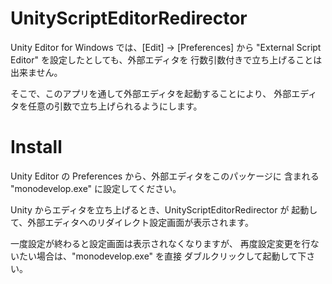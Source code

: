 UnityScriptEditorRedirector
===========================

Unity Editor for Windows では、[Edit] -> [Preferences] から
"External Script Editor" を設定したとしても、外部エディタを
行数引数付きで立ち上げることは出来ません。

そこで、このアプリを通して外部エディタを起動することにより、
外部エディタを任意の引数で立ち上げられるようにします。

Install
=======

Unity Editor の Preferences から、外部エディタをこのパッケージに
含まれる "monodevelop.exe" に設定してください。

Unity からエディタを立ち上げるとき、UnityScriptEditorRedirector が
起動して、外部エディタへのリダイレクト設定画面が表示されます。

一度設定が終わると設定画面は表示されなくなりますが、
再度設定変更を行ないたい場合は、"monodevelop.exe" を直接
ダブルクリックして起動して下さい。

